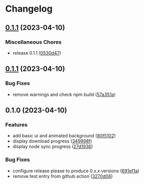 # Changelog

## [0.1.1](https://github.com/fabianbormann/cardano-node-ui/compare/v0.1.1...v0.1.1) (2023-04-10)


### Miscellaneous Chores

* release 0.1.1 ([0530d47](https://github.com/fabianbormann/cardano-node-ui/commit/0530d47fb0187242a6faaa3efba49b2b5678c604))

## [0.1.1](https://github.com/fabianbormann/cardano-node-ui/compare/v0.1.0...v0.1.1) (2023-04-10)


### Bug Fixes

* remove warnings and check npm build ([57a351a](https://github.com/fabianbormann/cardano-node-ui/commit/57a351aa38b7cdce0b27d2f3ddddd1228f685459))

## 0.1.0 (2023-04-10)


### Features

* add basic ui and animated background ([80f5102](https://github.com/fabianbormann/cardano-node-ui/commit/80f51027aa5f9bd7bbbdc0e205e43401fcd1600f))
* display download progress ([349998f](https://github.com/fabianbormann/cardano-node-ui/commit/349998fd819cff8c4b3ea3ce7b19b43bd6a84cd5))
* display node sync progress ([27d1936](https://github.com/fabianbormann/cardano-node-ui/commit/27d1936a9aef59cdea0effbf1b4353ced93b5158))


### Bug Fixes

* configure release please to produce 0.x.x versions ([691ef1a](https://github.com/fabianbormann/cardano-node-ui/commit/691ef1a0dba1ac363c84ac5487e66347142ab246))
* remove test entry from github action ([3270d06](https://github.com/fabianbormann/cardano-node-ui/commit/3270d061098270715ee09d10676adaf53ef4677c))
